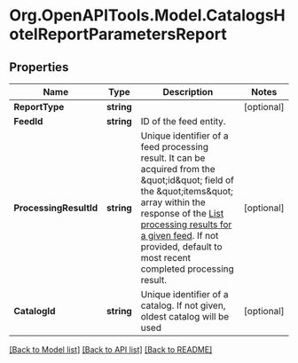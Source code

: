 # Org.OpenAPITools.Model.CatalogsHotelReportParametersReport

## Properties

Name | Type | Description | Notes
------------ | ------------- | ------------- | -------------
**ReportType** | **string** |  | [optional] 
**FeedId** | **string** | ID of the feed entity. | 
**ProcessingResultId** | **string** | Unique identifier of a feed processing result. It can be acquired from the \&quot;id\&quot; field of the \&quot;items\&quot; array within the response of the [List processing results for a given feed](/docs/api/v5/#operation/feed_processing_results/list). If not provided, default to most recent completed processing result. | [optional] 
**CatalogId** | **string** | Unique identifier of a catalog. If not given, oldest catalog will be used | [optional] 

[[Back to Model list]](../README.md#documentation-for-models) [[Back to API list]](../README.md#documentation-for-api-endpoints) [[Back to README]](../README.md)


